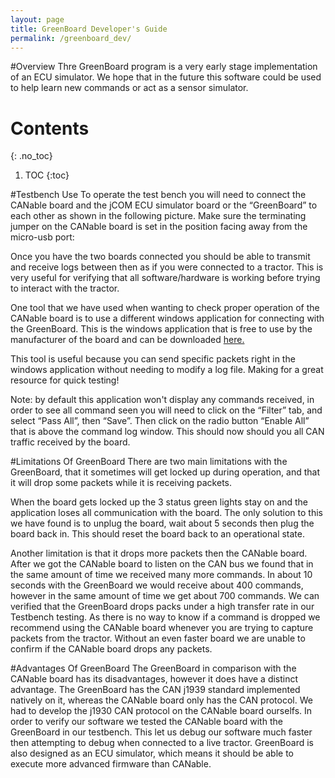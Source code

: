 ```yaml
---
layout: page
title: GreenBoard Developer's Guide
permalink: /greenboard_dev/
---
```


#Overview
Thre GreenBoard program is a very early stage implementation of an ECU simulator. We hope that in the future this software could be used to help learn new commands or act as a sensor simulator.


# Contents
{: .no_toc}
1. TOC
{:toc}

#Testbench Use
To operate the test bench you will need to connect the CANable board and the jCOM ECU simulator board or the “GreenBoard”  to each other as shown in the following picture. Make sure the terminating jumper on the CANable board is set in the position facing away from the micro-usb port:
   


Once you have the two boards connected you should be able to transmit and receive logs between then as if you were connected to a tractor. This is very useful for verifying that all software/hardware is working before trying to interact with the tractor. 

One tool that we have used when wanting to check proper operation of the CANable board is to use a different windows application for connecting with the GreenBoard. This is the windows application that is free to use by the manufacturer of the board and can be downloaded [here.](https://copperhilltech.com/jcom1939-monitor-sae-j1939-monitor-analyzer-and-ecu-simulator/)

This tool is useful because you can send specific packets right in the windows application without needing to modify a log file. Making for a great resource for quick testing!

Note: by default this application won't display any commands received, in order to see all command seen you will need to click on the “Filter” tab, and select “Pass All”, then “Save”. Then click on the radio button “Enable All” that is above the command log window. This should now should you all CAN traffic received by the board.

#Limitations Of GreenBoard
There are two main limitations with the GreenBoard, that it sometimes will get locked up during operation, and that it will drop some packets while it is receiving packets.
 
When the board gets locked up the 3 status green lights stay on and the application loses all communication with the board. The only solution to this we have found is to unplug the board, wait about 5 seconds then plug the board back in. This should reset the board back to an operational state.

Another limitation is that it drops more packets then the CANable board. After we got the CANable board to listen on the CAN bus we found that in the same amount of time we received many more commands. In about 10 seconds with the GreenBoard we would receive about 400 commands, however in the same amount of time we get about 700 commands. We can verified that the GreenBoard drops packs under a high transfer rate in our Testbench testing. As there is no way to know if a command is dropped we recommend using the CANable board whenever you are trying to capture packets from the tractor. Without an even faster board we are unable to confirm if the CANable board drops any packets.

#Advantages Of GreenBoard
The GreenBoard in comparison with the CANable board has its disadvantages, however it does have a distinct advantage. The GreenBoard has the CAN j1939 standard implemented natively on it, whereas the CANable board only has the CAN protocol. We had to develop the j1930 CAN protocol on the CANable board ourselfs. In order to verify our software we tested the CANable board with the GreenBoard in our testbench. This let us debug our software much faster then attempting to debug when connected to a live tractor. GreenBoard is also designed as an ECU simulator, which means it should be able to execute more advanced firmware than CANable.

